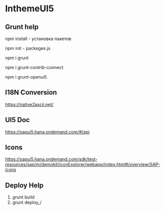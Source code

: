 # InthemeUI5

## Grunt help
npm install <pkg> - установка пакетов
  
npm init - packeges.js

npm i grunt

npm i grunt-contrib-connect

npm i grunt-openui5


## I18N Conversion
https://native2ascii.net/

## UI5 Doc
https://sapui5.hana.ondemand.com/#/api

## Icons
https://sapui5.hana.ondemand.com/sdk/test-resources/sap/m/demokit/iconExplorer/webapp/index.html#/overview/SAP-icons

## Deploy Help
1) grunt build
2) grunt deploy_/<app/>
